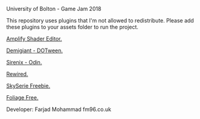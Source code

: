 University of Bolton - Game Jam 2018

This repository uses plugins that I'm not allowed to redistribute.
Please add these plugins to your assets folder to run the project.

[Amplify Shader Editor.](https://assetstore.unity.com/packages/tools/visual-scripting/amplify-shader-editor-68570)

[Demigiant - DOTween.](http://dotween.demigiant.com/)

[Sirenix - Odin.](https://assetstore.unity.com/packages/tools/utilities/odin-inspector-and-serializer-89041)

[Rewired.](https://assetstore.unity.com/packages/tools/utilities/rewired-21676)

[SkySerie Freebie.](https://assetstore.unity.com/packages/2d/textures-materials/sky/skybox-series-free-103633)

[Foliage Free.](https://assetstore.unity.com/packages/3d/vegetation/foliage-pack-free-66155)


Developer: Farjad Mohammad
fm96.co.uk

